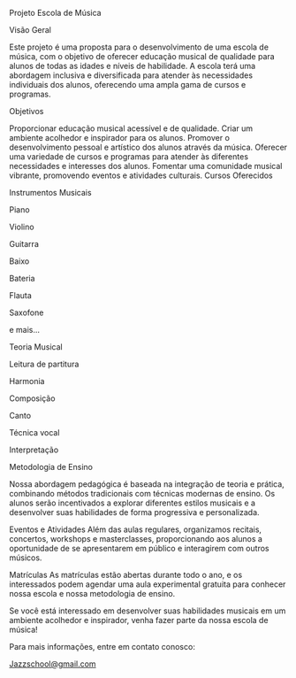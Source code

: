 Projeto Escola de Música

Visão Geral

Este projeto é uma proposta para o desenvolvimento de uma escola de música, com o objetivo de oferecer educação musical de qualidade para alunos de todas as idades e níveis de habilidade. A escola terá uma abordagem inclusiva e diversificada para atender às necessidades individuais dos alunos, oferecendo uma ampla gama de cursos e programas.

Objetivos

Proporcionar educação musical acessível e de qualidade.
Criar um ambiente acolhedor e inspirador para os alunos.
Promover o desenvolvimento pessoal e artístico dos alunos através da música.
Oferecer uma variedade de cursos e programas para atender às diferentes necessidades e interesses dos alunos.
Fomentar uma comunidade musical vibrante, promovendo eventos e atividades culturais.
Cursos Oferecidos

Instrumentos Musicais

Piano

Violino

Guitarra

Baixo

Bateria

Flauta

Saxofone

e mais...

Teoria Musical

Leitura de partitura

Harmonia

Composição

Canto

Técnica vocal

Interpretação

Metodologia de Ensino

Nossa abordagem pedagógica é baseada na integração de teoria e prática, combinando métodos tradicionais com técnicas modernas de ensino. Os alunos serão incentivados a explorar diferentes estilos musicais e a desenvolver suas habilidades de forma progressiva e personalizada.


Eventos e Atividades
Além das aulas regulares, organizamos recitais, concertos, workshops e masterclasses, proporcionando aos alunos a oportunidade de se apresentarem em público e interagirem com outros músicos.

Matrículas
As matrículas estão abertas durante todo o ano, e os interessados podem agendar uma aula experimental gratuita para conhecer nossa escola e nossa metodologia de ensino.

Se você está interessado em desenvolver suas habilidades musicais em um ambiente acolhedor e inspirador, venha fazer parte da nossa escola de música!

Para mais informações, entre em contato conosco:

Jazzschool@gmail.com
